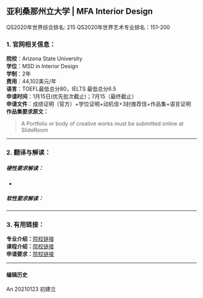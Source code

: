 ## 亚利桑那州立大学 | MFA Interior Design

QS2020年世界综合排名: 215
QS2020年世界艺术专业排名：151-200


### 1. 官网相关信息：

**院校**：Arizona State University  
**学位**：MSD in Interior Design  
**学制**：2年  
**费用**：44,102美元/年  
**语言**：TOEFL最低总分80，IELTS 最低总分6.5  
**申请时间**：1月15日(优先批次截止)；7月15（最终截止）  
**申请文件**：成绩证明（官方）+学位证明+动机信+3封推荐信+作品集+语言证明  
**作品集要求原文：**   
> A Portfolio or body of creative works must be submitted online at SlideRoom




---


### 2. 翻译与解读：

##### 硬性要求解读：
-



##### 软性要求解读：


---


### 3. 有用链接：

**专业介绍：**[院校链接](https://design.asu.edu/degree-programs/interior-design-msd)  
**课程介绍：**[院校链接](https://design.asu.edu/sites/default/files/master_of_science_in_design_int_3.pdf)  
**申请要求：**[院校链接](https://design.asu.edu/degree-programs/interior-design-msd)



---


#### 编辑历史

An 20210123 初建立
